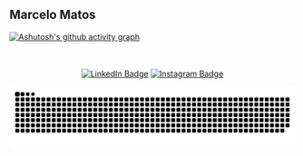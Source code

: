 ## Marcelo Matos

<!------------------------------------------------------------------------------------------>
[![Ashutosh's github activity graph](https://github-readme-activity-graph.vercel.app/graph?username=Marfalling&bg_color=0d1117&color=ffffff&line=00b3ff&point=f9fafa&area=true&hide_border=true)](https://github.com/ashutosh00710/github-readme-activity-graph)

<!------------------------------------------------------------------------------------------>


<p align="center">
    <br/><br/><a href="https://www.linkedin.com/in/👽](https://www.linkedin.com/in/matos-carlo-marcelo/" target="_blank"><img src="https://img.shields.io/badge/-LinkedIn-0A0A0B?logo=linkedin&style=for-the-badge&logoColor=white" alt="LinkedIn Badge" /></a>
    <a href="https://www.instagram.com/marfalling.ds3/" target="_blank"><img src="https://img.shields.io/badge/-Instagram-0A0A0B?logo=instagram&style=for-the-badge&logoColor=white" alt="Instagram Badge" /></a>

<!------------------------------------------------------------------------------------------>

  ![](https://github.com/Platane/snk/raw/output/github-contribution-grid-snake.svg)

<!------------------------------------------------------------------------------------------>

